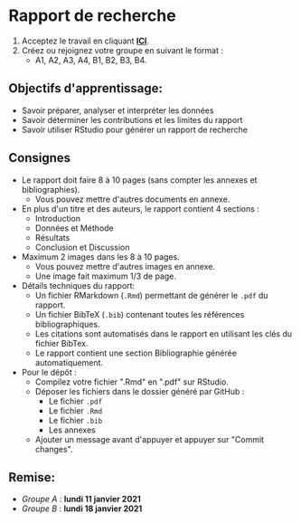 # Rapport de recherche

1. Acceptez le travail en cliquant **[ICI](https://classroom.github.com/g/gBLIj52O)**.
2. Créez ou rejoignez votre groupe en suivant le format :
    - A1, A2, A3, A4, B1, B2, B3, B4.

## Objectifs d'apprentissage:

- Savoir préparer, analyser et interpréter les données
- Savoir déterminer les contributions et les limites du rapport
- Savoir utiliser RStudio pour générer un rapport de recherche

## Consignes

- Le rapport doit faire 8 à 10 pages (sans compter les annexes et bibliographies).
    - Vous pouvez mettre d'autres documents en annexe.
- En plus d'un titre et des auteurs, le rapport contient 4 sections :
    - Introduction
    - Données et Méthode
    - Résultats
    - Conclusion et Discussion
- Maximum 2 images dans les 8 à 10 pages.
    - Vous pouvez mettre d'autres images en annexe.
    - Une image fait maximum 1/3 de page.
- Détails techniques du rapport:
    - Un fichier RMarkdown (`.Rmd`) permettant de générer le `.pdf` du rapport.
    - Un fichier BibTeX (`.bib`) contenant toutes les références bibliographiques.
    - Les citations sont automatisés dans le rapport en utilisant les clés du fichier BibTex.
    - Le rapport contient une section Bibliographie générée automatiquement.
- Pour le dépôt :
    - Compilez votre fichier ".Rmd" en ".pdf" sur RStudio.
    - Déposer les fichiers dans le dossier généré par GitHub :
        - Le fichier `.pdf`
        - Le fichier `.Rmd`
        - Le fichier `.bib`
        - Les annexes
    - Ajouter un message avant d'appuyer et appuyer sur "Commit changes".

## Remise:
- *Groupe A* : **lundi 11 janvier 2021**
- *Groupe B* : **lundi 18 janvier 2021**

